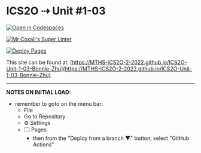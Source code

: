 # ICS2O ⇢ Unit #1-03

[![Open in Codespaces](https://classroom.github.com/assets/launch-codespace-f4981d0f882b2a3f0472912d15f9806d57e124e0fc890972558857b51b24a6f9.svg)](https://classroom.github.com/open-in-codespaces?assignment_repo_id=10116848)

[![Mr Coxall's Super Linter](https://github.com/MTHS-ICS2O-2-2022/ICS2O-Unit-1-03-Bonnie-Zhu/workflows/Mr%20Coxall's%20Super%20Linter/badge.svg)](https://github.com/MTHS-ICS2O-2-2022/ICS2O-Unit-1-03-Bonnie-Zhu/actions)

[![Deploy Pages](https://github.com/MTHS-ICS2O-2-2022/ICS2O-Unit-1-03-Bonnie-Zhu/workflows/Deploy%20Pages/badge.svg)](https://github.com/MTHS-ICS2O-2-2022/ICS2O-Unit-1-03-Bonnie-Zhu/actions)

This site can be found at: [https://MTHS-ICS2O-2-2022.github.io/ICS2O-Unit-1-03-Bonnie-Zhu](https://MTHS-ICS2O-2-2022.github.io/ICS2O-Unit-1-03-Bonnie-Zhu)

---

**NOTES ON INITIAL LOAD:**
- remember to goto on the menu bar:
  - File
  - Go to Repository
  - ⚙ Settings
  - 🗔 Pages
    - then from the "Deploy from a branch ▼" button, select "GitHub Actions"
